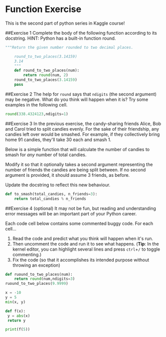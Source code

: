 # Function Exercise
This is the second part of python series in Kaggle course!

##Exercise 1
Complete the body of the following function according to its docstring.
HINT: Python has a built-in function round.

```Python
"""Return the given number rounded to two decimal places.

    round_to_two_places(3.14159)
    3.14
    """
    def round_to_two_places(num):
        return round(num, 2)
    round_to_two_places(3.14159)
    pass
```
##Exercise 2
The help for `round` says that `ndigits` (the second argument) may be negative.
What do you think will happen when it is? Try some examples in the following cell.

```Python
round(338.4324123,ndigits=1)
```
##Exercise 3
In the previous exercise, the candy-sharing friends Alice, Bob and Carol tried to split candies evenly. For the sake of their friendship, any candies left over would be smashed. For example, if they collectively bring home 91 candies, they'll take 30 each and smash 1.

Below is a simple function that will calculate the number of candies to smash for *any* number of total candies.

Modify it so that it optionally takes a second argument representing the number of friends the candies are being split between. If no second argument is provided, it should assume 3 friends, as before.

Update the docstring to reflect this new behaviour.

```Python
def to_smash(total_candies, n_friends=3):
    return total_candies % n_friends

```
##Exercise 4 (optional)
It may not be fun, but reading and understanding error messages will be an important part of your Python career.

Each code cell below contains some commented buggy code. For each cell...

1. Read the code and predict what you think will happen when it's run.
2. Then uncomment the code and run it to see what happens. (**Tip**: In the kernel editor, you can highlight several lines and press `ctrl`+`/` to toggle commenting.)
3. Fix the code (so that it accomplishes its intended purpose without throwing an exception)

```Python
def ruound_to_two_places(num):
    return round(num,ndigits=3)
ruound_to_two_places(9.9999)
```

```Python
x = -10
y = 5
min(x, y)
```

```Python
def f(x):
 y = abs(x)
 return y

print(f(5))
```
